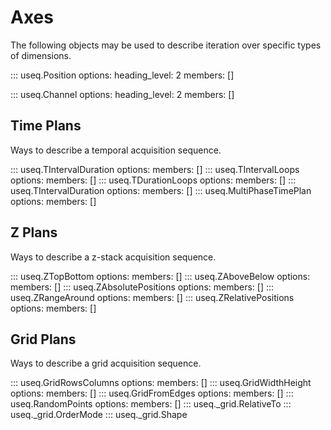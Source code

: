 # Axes

The following objects may be used to describe iteration over specific
types of dimensions.

::: useq.Position
    options:
        heading_level: 2
        members: []

::: useq.Channel
    options:
        heading_level: 2
        members: []

## Time Plans

Ways to describe a temporal acquisition sequence.

::: useq.TIntervalDuration
    options:
        members: []
::: useq.TIntervalLoops
    options:
        members: []
::: useq.TDurationLoops
    options:
        members: []
::: useq.TIntervalDuration
    options:
        members: []
::: useq.MultiPhaseTimePlan
    options:
        members: []

## Z Plans

Ways to describe a z-stack acquisition sequence.

::: useq.ZTopBottom
    options:
        members: []
::: useq.ZAboveBelow
    options:
        members: []
::: useq.ZAbsolutePositions
    options:
        members: []
::: useq.ZRangeAround
    options:
        members: []
::: useq.ZRelativePositions
    options:
        members: []

## Grid Plans

Ways to describe a grid acquisition sequence.

::: useq.GridRowsColumns
    options:
        members: []
::: useq.GridWidthHeight
    options:
        members: []
::: useq.GridFromEdges
    options:
        members: []
::: useq.RandomPoints
    options:
        members: []
::: useq._grid.RelativeTo
::: useq._grid.OrderMode
::: useq._grid.Shape
